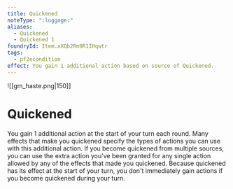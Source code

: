 ```yaml
---
title: Quickened
noteType: ":luggage:"
aliases:
  - Quickened
  - Quickened 1
foundryId: Item.xXQb2Rm9R1IHqwtr
tags:
  - pf2econdition
effect: You gain 1 additional action based on source of Quickened.
---
```

![[gm_haste.png|150]]
# Quickened


You gain 1 additional action at the start of your turn each round. Many effects that make you quickened specify the types of actions you can use with this additional action. If you become quickened from multiple sources, you can use the extra action you've been granted for any single action allowed by any of the effects that made you quickened. Because quickened has its effect at the start of your turn, you don't immediately gain actions if you become quickened during your turn.

